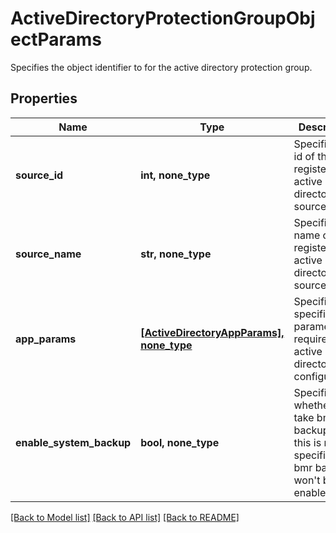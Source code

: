 # ActiveDirectoryProtectionGroupObjectParams

Specifies the object identifier to for the active directory protection group.

## Properties
Name | Type | Description | Notes
------------ | ------------- | ------------- | -------------
**source_id** | **int, none_type** | Specifies the id of the registered active directory source. | 
**source_name** | **str, none_type** | Specifies the name of the registered active directory source. | [optional] [readonly] 
**app_params** | [**[ActiveDirectoryAppParams], none_type**](ActiveDirectoryAppParams.md) | Specifies the specific parameters required for active directory app configuration. | [optional] 
**enable_system_backup** | **bool, none_type** | Specifies whether to take bmr backup. If this is not specified, the bmr backup won&#39;t be enabled. | [optional] 

[[Back to Model list]](../README.md#documentation-for-models) [[Back to API list]](../README.md#documentation-for-api-endpoints) [[Back to README]](../README.md)


